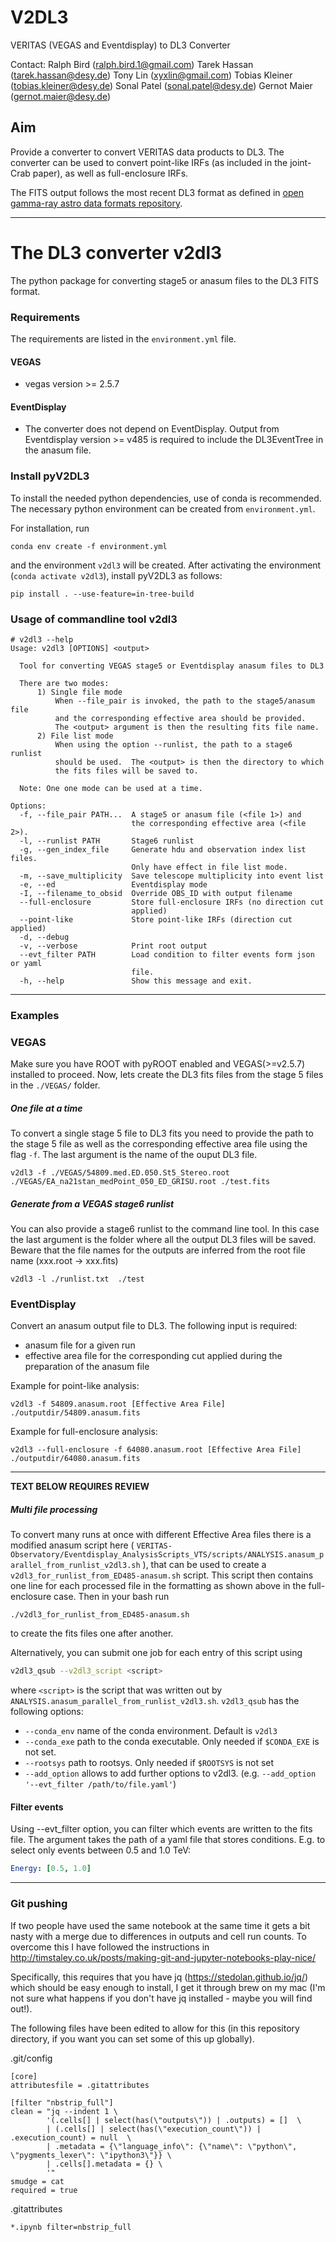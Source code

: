 # V2DL3
VERITAS (VEGAS and Eventdisplay) to DL3 Converter

Contact:
	Ralph Bird (ralph.bird.1@gmail.com)
	Tarek Hassan (tarek.hassan@desy.de)
	Tony Lin (xyxlin@gmail.com)
	Tobias Kleiner (tobias.kleiner@desy.de)
    Sonal Patel (sonal.patel@desy.de)
    Gernot Maier (gernot.maier@desy.de)
        
## Aim

Provide a converter to convert VERITAS data products to DL3. The converter can be used to convert point-like IRFs (as included in the joint-Crab paper), as well as full-enclosure IRFs. 

The FITS output follows the most recent DL3 format as defined in [open gamma-ray astro data formats repository](https://github.com/open-gamma-ray-astro/gamma-astro-data-formats).

---
# The DL3 converter v2dl3

The python package for converting stage5 or anasum files to the DL3 FITS format.

### Requirements

The requirements are listed in the ```environment.yml``` file.

#### VEGAS

* vegas version >= 2.5.7

#### EventDisplay

* The converter does not depend on EventDisplay. Output from Eventdisplay version >= v485 is required to include the DL3EventTree in the anasum file.

### Install pyV2DL3

To install the needed python dependencies, use of conda is recommended. The necessary python environment can be created from ```environment.yml```.

For installation, run
```
conda env create -f environment.yml
```
and the environment ```v2dl3``` will be created. After activating the environment (`conda activate v2dl3`), install pyV2DL3 as follows:

```
pip install . --use-feature=in-tree-build
```

### Usage of commandline tool v2dl3

```
# v2dl3 --help
Usage: v2dl3 [OPTIONS] <output>

  Tool for converting VEGAS stage5 or Eventdisplay anasum files to DL3

  There are two modes:
      1) Single file mode
          When --file_pair is invoked, the path to the stage5/anasum file
          and the corresponding effective area should be provided.
          The <output> argument is then the resulting fits file name.
      2) File list mode
          When using the option --runlist, the path to a stage6 runlist
          should be used.  The <output> is then the directory to which
          the fits files will be saved to.

  Note: One one mode can be used at a time.

Options:
  -f, --file_pair PATH...  A stage5 or anasum file (<file 1>) and
                           the corresponding effective area (<file 2>).
  -l, --runlist PATH       Stage6 runlist
  -g, --gen_index_file     Generate hdu and observation index list files.
                           Only have effect in file list mode.
  -m, --save_multiplicity  Save telescope multiplicity into event list
  -e, --ed                 Eventdisplay mode
  -I, --filename_to_obsid  Override OBS_ID with output filename
  --full-enclosure         Store full-enclosure IRFs (no direction cut
                           applied)
  --point-like             Store point-like IRFs (direction cut applied)
  -d, --debug
  -v, --verbose            Print root output
  --evt_filter PATH        Load condition to filter events form json or yaml
                           file.
  -h, --help               Show this message and exit.
```

---
### Examples

### VEGAS

Make sure you have ROOT with pyROOT enabled and VEGAS(>=v2.5.7) installed to proceed.
Now, lets create the DL3 fits files from the stage 5 files in the ```./VEGAS/``` folder. 

##### One file at a time

To convert a single stage 5 file to DL3 fits you need to provide the path to the stage 5 file as well as the corresponding effective area file using the flag ```-f```. The last argument is the name of the ouput DL3 file.


```
v2dl3 -f ./VEGAS/54809.med.ED.050.St5_Stereo.root ./VEGAS/EA_na21stan_medPoint_050_ED_GRISU.root ./test.fits
```

##### Generate from a VEGAS stage6 runlist

You can also provide a stage6 runlist to the command line tool. In this case the last argument is the folder where all the output DL3 files will be saved. Beware that the file names for the outputs are inferred from the root file name (xxx.root -> xxx.fits)

```
v2dl3 -l ./runlist.txt  ./test
```

### EventDisplay

Convert an anasum output file to DL3.
The following input is required:
- anasum file for a given run
- effective area file for the corresponding cut applied during the preparation of the anasum file

Example for point-like analysis:
```
v2dl3 -f 54809.anasum.root [Effective Area File] ./outputdir/54809.anasum.fits
```
Example for full-enclosure analysis:
```
v2dl3 --full-enclosure -f 64080.anasum.root [Effective Area File] ./outputdir/64080.anasum.fits
```

---
**TEXT BELOW REQUIRES REVIEW**

##### Multi file processing

To convert many runs at once with different Effective Area files there is a modified anasum script here ( ``` VERITAS-Observatory/Eventdisplay_AnalysisScripts_VTS/scripts/ANALYSIS.anasum_parallel_from_runlist_v2dl3.sh ``` ), that can be used to create a ``` v2dl3_for_runlist_from_ED485-anasum.sh ``` script. This script then contains one line for each processed file in the formatting as shown above in the full-enclosure case. 
Then in your bash run 
```
./v2dl3_for_runlist_from_ED485-anasum.sh
```
to create the fits files one after another. 

Alternatively, you can submit one job for each entry of this script using
```bash
v2dl3_qsub --v2dl3_script <script>
```
where `<script>` is the script that was written out by `ANALYSIS.anasum_parallel_from_runlist_v2dl3.sh`.
`v2dl3_qsub` has the following options:
 - `--conda_env` name of the conda environment. Default is `v2dl3` 
 - `--conda_exe` path to the conda executable. Only needed if `$CONDA_EXE` is not set.
 - `--rootsys` path to rootsys. Only needed if `$ROOTSYS` is not set
 - `--add_option` allows to add further options to v2dl3. (e.g. `--add_option '--evt_filter /path/to/file.yaml'`)

#### Filter events
Using --evt_filter option, you can filter which events are written to the fits file. The argument takes the path of a 
yaml file that stores conditions. E.g. to select only events between 0.5 and 1.0 TeV:
```yaml
Energy: [0.5, 1.0]
```

---
### Git pushing
If two people have used the same notebook at the same time it gets a bit nasty with a merge due to differences in outputs and cell run counts.  To overcome this I have followed the instructions in http://timstaley.co.uk/posts/making-git-and-jupyter-notebooks-play-nice/

Specifically, this requires that you have jq (https://stedolan.github.io/jq/) which should be easy enough to install, I get it through brew on my mac (I'm not sure what happens if you don't have jq installed - maybe you will find out!).

The following files have been edited to allow for this (in this repository directory, if you want you can set some of this up globally).

.git/config
```
[core]
attributesfile = .gitattributes

[filter "nbstrip_full"]
clean = "jq --indent 1 \
        '(.cells[] | select(has(\"outputs\")) | .outputs) = []  \
        | (.cells[] | select(has(\"execution_count\")) | .execution_count) = null  \
        | .metadata = {\"language_info\": {\"name\": \"python\", \"pygments_lexer\": \"ipython3\"}} \
        | .cells[].metadata = {} \
        '"
smudge = cat
required = true
```

.gitattributes
```
*.ipynb filter=nbstrip_full
```

